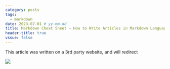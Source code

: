 ```yaml
---
category: posts
tags:
  - markdown
date: 2023-07-01 # yy-mm-dd
title: Markdown Cheat Sheet – How to Write Articles in Markdown Language
header-title: true
vssue: false
---
```


This article was written on a 3rd party website, and will redirect

![](https://img.shields.io/badge/external_navigation-blue)

<!-- more -->

<meta http-equiv="refresh" rel="canonical" content="0; url=https://www.freecodecamp.org/news/markdown-cheatsheet/" />